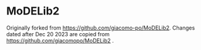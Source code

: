 # MoDELib2
Originally forked from https://github.com/giacomo-po/MoDELib2.
Changes dated after Dec 20 2023 are copied from https://github.com/giacomopo/MoDELib2 .
